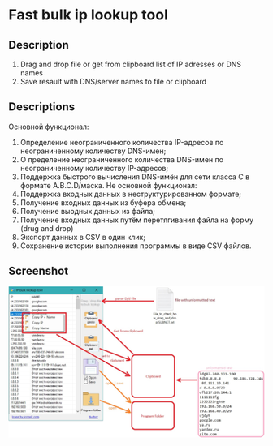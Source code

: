 # Fast bulk ip lookup tool
## Description
1. Drag and drop file or get from clipboard list of IP adresses or DNS names
2. Save resault with DNS/server names to file or clipboard
## Descriptions
Основной функционал:
1. Определение неограниченного количества IP-адресов по неограниченному количеству DNS-имен;
2. О пределение неограниченного количества DNS-имен по неограниченному количеству IP-адресов;
3. Поддержка быстрого вычисления DNS-имён для сети класса C в формате A.B.C.D/маска.
Не основной функционал:
1. Поддержка входных данных в неструктурированном формате; 
2. Получение входных данных из буфера обмена; 
3. Получение выодных данных из файла; 
3. Получение входных данных путём перетягивания файла на форму (drug and drop) 
4. Экспорт данных в CSV в один клик; 
5. Сохранение истории выполнения программы в виде CSV файлов.
## Screenshot
<img src='https://github.com/sergiomarotco/IP-Bulk-lookup/blob/master/screen.jpg?raw=true' />
